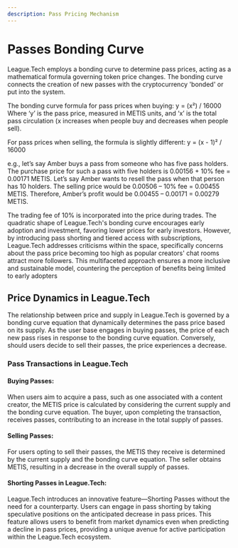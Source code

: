 ```yaml
---
description: Pass Pricing Mechanism
---
```


# Passes Bonding Curve

League.Tech employs a bonding curve to determine pass prices, acting as a mathematical formula governing token price changes. The bonding curve connects the creation of new passes with the cryptocurrency 'bonded' or put into the system.&#x20;

The bonding curve formula for pass prices when buying: y = (x²) / 16000 Where ‘y’ is the pass price, measured in METIS units, and ‘x’ is the total pass circulation (x increases when people buy and decreases when people sell).&#x20;

For pass prices when selling, the formula is slightly different: y = (x - 1)² / 16000&#x20;

e.g., let’s say Amber buys a pass from someone who has five pass holders. The purchase price for such a pass with five holders is 0.00156 + 10% fee = 0.00171 METIS. Let’s say Amber wants to resell the pass when that person has 10 holders. The selling price would be 0.00506 – 10% fee = 0.00455 METIS. Therefore, Amber’s profit would be 0.00455 – 0.00171 = 0.00279 METIS.

The trading fee of 10% is incorporated into the price during trades. The quadratic shape of League.Tech's bonding curve encourages early adoption and investment, favoring lower prices for early investors. However, by introducing pass shorting and tiered access with subscriptions, League.Tech addresses criticisms within the space, specifically concerns about the pass price becoming too high as popular creators' chat rooms attract more followers. This multifaceted approach ensures a more inclusive and sustainable model, countering the perception of benefits being limited to early adopters

## Price Dynamics in League.Tech

The relationship between price and supply in League.Tech is governed by a bonding curve equation that dynamically determines the pass price based on its supply. As the user base engages in buying passes, the price of each new pass rises in response to the bonding curve equation. Conversely, should users decide to sell their passes, the price experiences a decrease.

### Pass Transactions in League.Tech

#### Buying Passes:

When users aim to acquire a pass, such as one associated with a content creator, the METIS price is calculated by considering the current supply and the bonding curve equation. The buyer, upon completing the transaction, receives passes, contributing to an increase in the total supply of passes.

#### Selling Passes:

For users opting to sell their passes, the METIS they receive is determined by the current supply and the bonding curve equation. The seller obtains METIS, resulting in a decrease in the overall supply of passes.

#### Shorting Passes in League.Tech:

League.Tech introduces an innovative feature—Shorting Passes without the need for a counterparty. Users can engage in pass shorting by taking speculative positions on the anticipated decrease in pass prices. This feature allows users to benefit from market dynamics even when predicting a decline in pass prices, providing a unique avenue for active participation within the League.Tech ecosystem.
